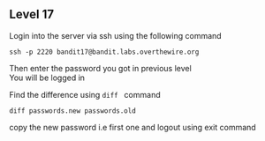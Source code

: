 ## Level 17
Login into the server via ssh using the following command

```
ssh -p 2220 bandit17@bandit.labs.overthewire.org
```
Then enter the password you got in previous level  
You will be logged in

Find the difference using ```diff ``` command
```
diff passwords.new passwords.old 
```
copy the new password i.e first one and logout using exit command 
